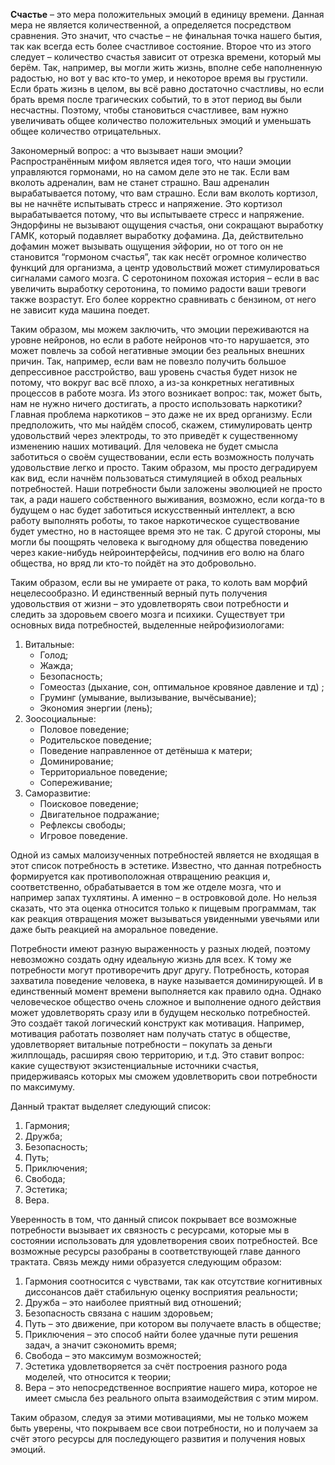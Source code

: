 **Счастье** – это мера положительных эмоций в единицу времени. Данная мера не является количественной, а определяется посредством сравнения. Это значит, что счастье – не финальная точка нашего бытия, так как всегда есть более счастливое состояние. Второе что из этого следует – количество счастья зависит от отрезка времени, который мы берём. Так, например, вы могли жить жизнь, вполне себе наполненную радостью, но вот у вас кто-то умер, и некоторое время вы грустили. Если брать жизнь в целом, вы всё равно достаточно счастливы, но если брать время после трагических событий, то в этот период вы были несчастны. Поэтому, чтобы становиться счастливее, вам нужно увеличивать общее количество положительных эмоций и уменьшать общее количество отрицательных.

Закономерный вопрос: а что вызывает наши эмоции? Распространённым мифом является идея того, что наши эмоции управляются гормонами, но на самом деле это не так. Если вам вколоть адреналин, вам не станет страшно. Ваш адреналин вырабатывается потому, что вам страшно. Если вам вколоть кортизол, вы не начнёте испытывать стресс и напряжение. Это кортизол вырабатывается потому, что вы испытываете стресс и напряжение. Эндорфины не вызывают ощущения счастья, они сокращают выработку ГАМК, который подавляет выработку дофамина. Да, действительно дофамин может вызывать ощущения эйфории, но от того он не становится “гормоном счастья”, так как несёт огромное количество функций для организма, а центр удовольствий может стимулироваться сигналами самого мозга. С серотонином похожая история – если в вас увеличить выработку серотонина, то помимо радости ваши тревоги также возрастут. Его более корректно сравнивать с бензином, от него не зависит куда машина поедет.

Таким образом, мы можем заключить, что эмоции переживаются на уровне нейронов, но если в работе нейронов что-то нарушается, это может повлечь за собой негативные эмоции без реальных внешних причин. Так, например, если вам не повезло получить большое депрессивное расстройство, ваш уровень счастья будет низок не потому, что вокруг вас всё плохо, а из-за конкретных негативных процессов в работе мозга. Из этого возникает вопрос: так, может быть, нам не нужно ничего достигать, а просто использовать наркотики? Главная проблема наркотиков – это даже не их вред организму. Если предположить, что мы найдём способ, скажем, стимулировать центр удовольствий через электроды, то это приведёт к существенному изменению наших мотиваций. Для человека не будет смысла заботиться о своём существовании, если есть возможность получать удовольствие легко и просто. Таким образом, мы просто деградируем как вид, если начнём пользоваться стимуляцией в обход реальных потребностей. Наши потребности были заложены эволюцией не просто так, а ради нашего собственного выживания, возможно, если когда-то в будущем о нас будет заботиться искусственный интеллект, а всю работу выполнять роботы, то такое наркотическое существование будет уместно, но в настоящее время это не так. С другой стороны, мы могли бы поощрять человека к выгодному для общества поведению через какие-нибудь нейроинтерфейсы, подчинив его волю на благо общества, но вряд ли кто-то пойдёт на это добровольно.

Таким образом, если вы не умираете от рака, то колоть вам морфий нецелесообразно. И единственный верный путь получения удовольствия от жизни – это удовлетворять свои потребности и следить за здоровьем своего мозга и психики. Существует три основных вида потребностей, выделенные нейрофизиологами:
1. Витальные:
    * Голод;
    * Жажда;
    * Безопасность;
    * Гомеостаз (дыхание, сон, оптимальное кровяное давление и тд) ;
    * Груминг (умывание, вылизывание, вычёсывание);
    * Экономия энергии (лень);
1. Зоосоциальные:
    * Половое поведение;
    * Родительское поведение;
    * Поведение направленное от детёныша к матери;
    * Доминирование;
    * Территориальное поведение;
    * Сопереживание;
1. Саморазвитие:
    * Поисковое поведение;
    * Двигательное подражание;
    * Рефлексы свободы;
    * Игровое поведение.

Одной из самых малоизученных потребностей является не входящая в этот список потребность в эстетике. Известно, что данная потребность формируется как противоположная отвращению реакция и, соответственно, обрабатывается в том же отделе мозга, что и например запах тухлятины. А именно – в островковой доле. Но нельзя сказать, что эта оценка относится только к пищевым программам, так как реакция отвращения может вызываться увиденными увечьями или даже быть реакцией на аморальное поведение.

Потребности имеют разную выраженность у разных людей, поэтому невозможно создать одну идеальную жизнь для всех. К тому же потребности могут противоречить друг другу. Потребность, которая захватила поведение человека, в науке называется доминирующей. И в единственный момент времени выполняется как правило одна. Однако человеческое общество очень сложное и выполнение одного действия может удовлетворять сразу или в будущем несколько потребностей. Это создаёт такой логический конструкт как мотивация. Например, мотивация работать позволяет нам получать статус в обществе, удовлетворяет витальные потребности – покупать за деньги жилплощадь, расширяя свою территорию, и т.д. Это ставит вопрос: какие существуют экзистенциальные источники счастья, придерживаясь которых мы сможем удовлетворить свои потребности по максимуму.

Данный трактат выделяет следующий список:

1. Гармония;
1. Дружба;
1. Безопасность;
1. Путь;
1. Приключения;
1. Свобода;
1. Эстетика;
1. Вера.

Уверенность в том, что данный список покрывает все возможные потребности вызывает их связность с ресурсами, которые мы в состоянии использовать для удовлетворения своих потребностей. Все возможные ресурсы разобраны в соответствующей главе данного трактата. Связь между ними образуется следующим образом:

1. Гармония соотносится с чувствами, так как отсутствие когнитивных диссонансов даёт стабильную оценку восприятия реальности;
1. Дружба – это наиболее приятный вид отношений;
1. Безопасность связана с нашим здоровьем;
1. Путь – это движение, при котором вы получаете власть в обществе;
1. Приключения – это способ найти более удачные пути решения задач, а значит сэкономить время;
1. Свобода – это максимум возможностей;
1. Эстетика удовлетворяется за счёт построения разного рода моделей, что относится к теории;
1. Вера – это непосредственное восприятие нашего мира, которое не имеет смысла без реального опыта взаимодействия с этим миром.

Таким образом, следуя за этими мотивациями, мы не только можем быть уверены, что покрываем все свои потребности, но и получаем за счёт этого ресурсы для последующего развития и получения новых эмоций.
